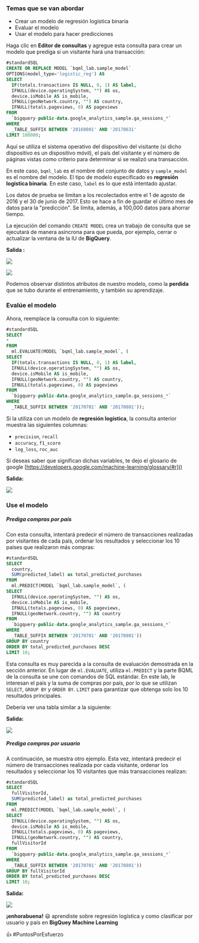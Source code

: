 ### Temas que se van abordar

- Crear un modelo de regresión logística binaria
- Evaluar el modelo
- Usar el modelo para hacer predicciones



Haga clic en **Editor de consultas** y agregue esta consulta para crear un modelo que prediga si un visitante hará una transacción:



```sql
#standardSQL
CREATE OR REPLACE MODEL `bqml_lab.sample_model`
OPTIONS(model_type='logistic_reg') AS
SELECT
  IF(totals.transactions IS NULL, 0, 1) AS label,
  IFNULL(device.operatingSystem, "") AS os,
  device.isMobile AS is_mobile,
  IFNULL(geoNetwork.country, "") AS country,
  IFNULL(totals.pageviews, 0) AS pageviews
FROM
  `bigquery-public-data.google_analytics_sample.ga_sessions_*`
WHERE
  _TABLE_SUFFIX BETWEEN '20160801' AND '20170631'
LIMIT 100000;
```



Aquí se utiliza el sistema operativo del dispositivo del visitante (si dicho dispositivo es un dispositivo móvil), el país del visitante y el número de páginas vistas como criterio para determinar si se realizó una transacción.

En este caso, `bqml_lab` es el nombre del conjunto de datos y `sample_model` es el nombre del modelo. El tipo de modelo especificado es **regresión logística binaria**. En este caso, `label` es lo que está intentado ajustar.



Los datos de prueba se limitan a los recolectados entre el 1 de agosto de 2016 y el 30 de junio de 2017. Esto se hace a fin de guardar el último mes de datos para la "predicción". Se limita, además, a 100,000 datos para ahorrar tiempo.

La ejecución del comando `CREATE MODEL` crea un trabajo de consulta que se ejecutará de manera asíncrona para que pueda, por ejemplo, cerrar o actualizar la ventana de la IU de **BigQuery**.



**Salida :** 

![](https://res.cloudinary.com/xaiop/image/upload/c_scale,w_397/v1591583306/Modulo2/a_q3anw5.png)





![](https://res.cloudinary.com/xaiop/image/upload/c_scale,w_394/v1591583305/Modulo2/b_kq3rf1.png)



Podemos observar distintos atributos de nuestro modelo, como la **perdida** que se tubo durante el entrenamiento, y también su aprendizaje.





### Evalúe el modelo



Ahora, reemplace la consulta con lo siguiente:

```sql
#standardSQL
SELECT
*
FROM
  ml.EVALUATE(MODEL `bqml_lab.sample_model`, (
SELECT
  IF(totals.transactions IS NULL, 0, 1) AS label,
  IFNULL(device.operatingSystem, "") AS os,
  device.isMobile AS is_mobile,
  IFNULL(geoNetwork.country, "") AS country,
  IFNULL(totals.pageviews, 0) AS pageviews
FROM
  `bigquery-public-data.google_analytics_sample.ga_sessions_*`
WHERE
  _TABLE_SUFFIX BETWEEN '20170701' AND '20170801'));
```



Si la utiliza con un modelo de **regresión logística**, la consulta anterior muestra las siguientes columnas:

- `precision`, `recall`
- `accuracy`, `f1_score`
- `log_loss`, `roc_auc`

Si deseas saber que significan dichas variables, te dejo el glosario de google [https://developers.google.com/machine-learning/glossary/#r]()



**Salida:**

![](https://res.cloudinary.com/xaiop/image/upload/c_scale,w_608/v1591583769/Modulo2/F4xj1Rol9xUq416nkDE_aruyNryT1P9vhfZLpRbXWxI_mt3frg.png)





### Use el modelo

##### **Prediga compras por país**

Con esta consulta, intentará predecir el número de transacciones realizadas por visitantes de cada país, ordenar los resultados y seleccionar los 10 países que realizaron más compras:



```sql
#standardSQL
SELECT
  country,
  SUM(predicted_label) as total_predicted_purchases
FROM
  ml.PREDICT(MODEL `bqml_lab.sample_model`, (
SELECT
  IFNULL(device.operatingSystem, "") AS os,
  device.isMobile AS is_mobile,
  IFNULL(totals.pageviews, 0) AS pageviews,
  IFNULL(geoNetwork.country, "") AS country
FROM
  `bigquery-public-data.google_analytics_sample.ga_sessions_*`
WHERE
  _TABLE_SUFFIX BETWEEN '20170701' AND '20170801'))
GROUP BY country
ORDER BY total_predicted_purchases DESC
LIMIT 10;
```



Esta consulta es muy parecida a la consulta de evaluación demostrada en la sección anterior. En lugar de `ml.EVALUATE`, utiliza `ml.PREDICT` y la parte BQML de la consulta se une con comandos de SQL estándar. En este lab, le interesan el país y la suma de compras por país, por lo que se utilizan `SELECT`, `GROUP BY` y `ORDER BY`. `LIMIT` para garantizar que obtenga solo los 10 resultados principales.

Debería ver una tabla similar a la siguiente:



**Salida:**

![](https://res.cloudinary.com/xaiop/image/upload/v1591583999/Modulo2/87OvTSvXnVFthzil2BzMoTlTz8KUtWYezliUJhZ1m6s_pvzj0z.png)



##### **Prediga compras por usuario**

A continuación, se muestra otro ejemplo. Esta vez, intentará predecir el número de transacciones realizada por cada visitante, ordenar los resultados y seleccionar los 10 visitantes que más transacciones realizan:



```sql
#standardSQL
SELECT
  fullVisitorId,
  SUM(predicted_label) as total_predicted_purchases
FROM
  ml.PREDICT(MODEL `bqml_lab.sample_model`, (
SELECT
  IFNULL(device.operatingSystem, "") AS os,
  device.isMobile AS is_mobile,
  IFNULL(totals.pageviews, 0) AS pageviews,
  IFNULL(geoNetwork.country, "") AS country,
  fullVisitorId
FROM
  `bigquery-public-data.google_analytics_sample.ga_sessions_*`
WHERE
  _TABLE_SUFFIX BETWEEN '20170701' AND '20170801'))
GROUP BY fullVisitorId
ORDER BY total_predicted_purchases DESC
LIMIT 10;
```



**Salida:**



![](https://res.cloudinary.com/xaiop/image/upload/v1591584088/Modulo2/zk0mE_w87K3wW2_ZJSrb0b9xoKiLSgnLe6gVtugr1I_boepeh.png)



**¡enhorabuena!** 😃 aprendiste sobre regresión logística y como clasificar por usuario y país en **BigQuey** **Machine Learning**

👍 #PuntosPorEsfuerzo